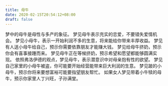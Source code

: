 ```yaml
---
title: 母牛
date: 2020-02-15T20:54:12+08:00
draft: false
---
```


梦中的母牛是母性与多产的象征。
梦见母牛表示充实的恋爱，不要错失爱情机会。
梦见小母牛，表示一开始利润不多的生意，将来能给你带来丰厚收益。
梦见有人送小母牛给自己，预示你需要依靠朋友才能赚大钱。
梦见给母牛挤奶，预示你会有喜事接踵而来。
梦见母牛正在等候挤奶，预示希望和愿望都能够圆满实现。
依照弗洛伊德的观点，梦见母牛，表示潜意识中对母亲抱有性的欲望。
梦见自己家里的小母牛被盗，你可能要开始经营能带来巨大利润的生意。
梦见跛的小母牛，预示你将来要想富裕可能要指望朋友帮忙。
如果女人梦见带着小牛犊的母牛，预示你家里人丁兴旺，子孙满堂。
